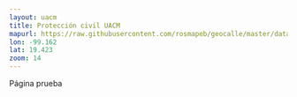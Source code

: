 ```yaml
---
layout: uacm
title: Protección civil UACM
mapurl: https://raw.githubusercontent.com/rosmapeb/geocalle/master/data/mv.geojson
lon: -99.162
lat: 19.423
zoom: 14
---
```


Página prueba